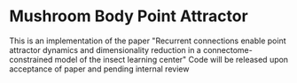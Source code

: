 # Mushroom Body Point Attractor
This is an implementation of the paper "Recurrent connections enable point attractor dynamics and dimensionality reduction in a connectome-constrained model of the insect learning center"
Code will be released upon acceptance of paper and pending internal review 

